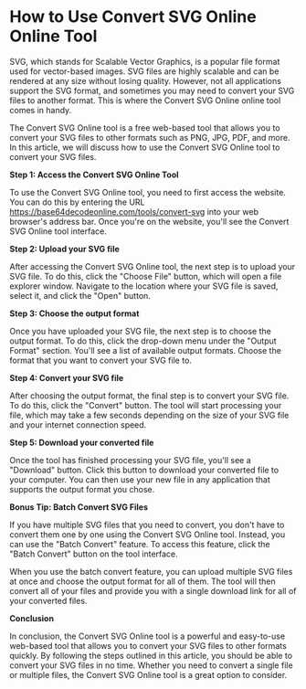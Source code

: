 How to Use Convert SVG Online Online Tool
=========================================

SVG, which stands for Scalable Vector Graphics, is a popular file format used for vector-based images. SVG files are highly scalable and can be rendered at any size without losing quality. However, not all applications support the SVG format, and sometimes you may need to convert your SVG files to another format. This is where the Convert SVG Online online tool comes in handy.

The Convert SVG Online tool is a free web-based tool that allows you to convert your SVG files to other formats such as PNG, JPG, PDF, and more. In this article, we will discuss how to use the Convert SVG Online tool to convert your SVG files.

**Step 1: Access the Convert SVG Online Tool**

To use the Convert SVG Online tool, you need to first access the website. You can do this by entering the URL <https://base64decodeonline.com/tools/convert-svg> into your web browser's address bar. Once you're on the website, you'll see the Convert SVG Online tool interface.

**Step 2: Upload your SVG file**

After accessing the Convert SVG Online tool, the next step is to upload your SVG file. To do this, click the "Choose File" button, which will open a file explorer window. Navigate to the location where your SVG file is saved, select it, and click the "Open" button.

**Step 3: Choose the output format**

Once you have uploaded your SVG file, the next step is to choose the output format. To do this, click the drop-down menu under the "Output Format" section. You'll see a list of available output formats. Choose the format that you want to convert your SVG file to.

**Step 4: Convert your SVG file**

After choosing the output format, the final step is to convert your SVG file. To do this, click the "Convert" button. The tool will start processing your file, which may take a few seconds depending on the size of your SVG file and your internet connection speed.

**Step 5: Download your converted file**

Once the tool has finished processing your SVG file, you'll see a "Download" button. Click this button to download your converted file to your computer. You can then use your new file in any application that supports the output format you chose.

**Bonus Tip: Batch Convert SVG Files**

If you have multiple SVG files that you need to convert, you don't have to convert them one by one using the Convert SVG Online tool. Instead, you can use the "Batch Convert" feature. To access this feature, click the "Batch Convert" button on the tool interface.

When you use the batch convert feature, you can upload multiple SVG files at once and choose the output format for all of them. The tool will then convert all of your files and provide you with a single download link for all of your converted files.

**Conclusion**

In conclusion, the Convert SVG Online tool is a powerful and easy-to-use web-based tool that allows you to convert your SVG files to other formats quickly. By following the steps outlined in this article, you should be able to convert your SVG files in no time. Whether you need to convert a single file or multiple files, the Convert SVG Online tool is a great option to consider.